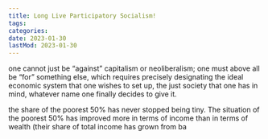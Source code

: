 ```yaml
---
title: Long Live Participatory Socialism!
tags:
categories:
date: 2023-01-30
lastMod: 2023-01-30
---
```

one cannot just be “against” capitalism or neoliberalism; one must above all be “for” something else, which requires precisely designating the ideal economic system that one wishes to set up, the just society that one has in mind, whatever name one finally decides to give it.

the share of the poorest 50% has never stopped being tiny. The situation of the poorest 50% has improved more in terms of income than in terms of wealth (their share of total income has grown from ba
